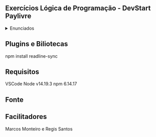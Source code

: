 ## Exercícios Lógica de Programação - DevStart Paylivre
<details>
<summary>Enunciados</summary>
<code style="white-space:nowrap;">

1. Crie um programa que declare 3 variáveis para receber o Nome, o peso e a altura de uma pessoa. Ao final imprima os dados na tela.
[Exercicio1](https://github.com/Jordancsb/beacademyDevStartLogicaDeProgramacao/blob/main/Exerc%C3%ADcios/ex1.js)
2. Com base no programa anterior calcule e exiba ao final o Índice de Massa Corpórea(IMC) da pessoa sabendo que a fórmula para o cálculo é: IMC = peso/(altura*altura);
[Exercicio2](https://github.com/Jordancsb/beacademyDevStartLogicaDeProgramacao/blob/main/Exerc%C3%ADcios/ex2.js)
3. Crie um programa que receba o nome e a idade de uma pessoa e exiba:
a. O nome e a idade informada;
b. Verdadeiro Se a idade é maior que 18;
c. Falso se a idade é diferente que 25;
d. Falso se a idade é diferente que 25 E o nome é igual a Marcos;
e. Verdadeiro se a idade é diferente que 25 OU o nome é igual a Marcos;
f. Verdadeiro se a idade dividida por 2 é igual a ZERO;
[Exercicio3](https://github.com/Jordancsb/beacademyDevStartLogicaDeProgramacao/blob/main/Exerc%C3%ADcios/ex3.js)

4. Crie um programa que permita ao usuário escolher a operação a realizar (depósito ou saque), receba a informação da operação escolhida e o valor do usuário e, em seguida, atualize o seu saldo. Ao final exiba o valor inicial, a operação realizada e o saldo atual.
[Exercicio4](https://github.com/Jordancsb/beacademyDevStartLogicaDeProgramacao/blob/main/Exerc%C3%ADcios/ex4.js)
5. Crie um programa que solicite ao usuário a operação desejada e implemente as quatro operações matemáticas (soma, subtração, multiplicação e divisão)
[Exercicio5](https://github.com/Jordancsb/beacademyDevStartLogicaDeProgramacao/blob/main/Exerc%C3%ADcios/ex5.js)

6. Crie um programa que receba do usuário um número e apresente a Tabuada deste.
[Exercicio6](https://github.com/Jordancsb/beacademyDevStartLogicaDeProgramacao/blob/main/Exerc%C3%ADcios/ex6.js)
8. Crie um programa que receba do usuário a figura geométrica que deseja calcular a área e o perímetro (Q-Quadrado ou T-Triângulo) e calcule e exiba a área e o perímetro da figura escolhida.
[Exercicio8](https://github.com/Jordancsb/beacademyDevStartLogicaDeProgramacao/blob/main/Exerc%C3%ADcios/ex8.js)

9. Crie um programa que apresente os múltiplos de dois entre 0 e 100.
[Exercicio9](https://github.com/Jordancsb/beacademyDevStartLogicaDeProgramacao/blob/main/Exerc%C3%ADcios/ex9.js)
  
10. Crie um programa que imprima os múltiplos de 3 entre dois números digitados pelo usuário.
[Exercicio9](https://github.com/Jordancsb/beacademyDevStartLogicaDeProgramacao/blob/main/Exerc%C3%ADcios/ex9.js)
  
11. Crie um programa que solicite ao usuário o seu nome e senha do cartão e valide se a senha e nome são corretos (Nome: Marcos e senha: paylivre) e, caso positivo, dê boas vindas ao usuário e, em caso negativo, solicite os dados novamente.
[Exercicio11](https://github.com/Jordancsb/beacademyDevStartLogicaDeProgramacao/blob/main/Exerc%C3%ADcios/ex11.js)

12. Crie um programa que, utilizando a estrutura escolha caso, permita ao usuário escolher a operação a realizar (depósito ou saque ou transferência) , caso a operação seja de transferência solicite o nome do banco, da agência e conta, receba as informações e, em ao final exiba o valor inicial, a operação realizada e o saldo atual, no caso de transferência exiba também os dados do banco, agência e conta.

13. Altere o programa acima a fim de repetir a operação, por tantas vezes quanto o usuário desejar incialmente, implemente a solução utilizando a estrutura para. Por exemplo o usuário quer fazer um depósito um saque e uma transferência então, no início do programa ele define que irá realizar 3 operações. 
[Exercicio 12 e 13](https://github.com/Jordancsb/beacademyDevStartLogicaDeProgramacao/blob/main/Exerc%C3%ADcios/ex12.js)
  
14. Crie um programa que permita ao usuário escolher a operação a realizar:
1. Depósito;
2. Saque;
3. Transferência;
4. Empréstimo;
Em seguida solicite os dados para concretizar a operação e imprima o nome da operação feita e os dados referentes a ela. Exemplo: Depósito no Banco BOM agencia: 12-3 conta 1234-5 para Marcos Monteiro. Saldo inicial: R$ 1000,00 Depósito: R$500,00 Saldo final: R$ 1500,00. O programa deverá permitir ao usuário realizar quantas operações ele desejar, implemente a solução utilizando a estrutura enquanto.
[Exercicio 14](https://github.com/Jordancsb/beacademyDevStartLogicaDeProgramacao/blob/main/Exerc%C3%ADcios/ex13.js)
  
16. Crie um programa que permita ao usuário tentar logar em seu Sistema informando seu nome e senha. Repita a operação até que o nome e senha correspondam a um valor armazenado(Marcos – 1234). Caso o usuário digite -1 interrompa a repetição e informe que o programa será finalizado por solicitação do usuário.
[Exercicio 16](https://github.com/Jordancsb/beacademyDevStartLogicaDeProgramacao/blob/main/Exerc%C3%ADcios/ex14.js)
  
17. Solicitar a idade de várias pessoas e imprimir:
• Total de pessoas com menos de 18 anos.
• Total de pessoas com mais de 60 anos.
• O programa termina quando idade for =-99.
[Exercicio 17](https://github.com/Jordancsb/beacademyDevStartLogicaDeProgramacao/blob/main/Exerc%C3%ADcios/ex15.js)

18. Apresentar o total da soma obtida dos cem primeiros números inteiros.
[Exercicio 18](https://github.com/Jordancsb/beacademyDevStartLogicaDeProgramacao/blob/main/Exerc%C3%ADcios/ex16.js)

19. Crie um programa inicie o saldo do cliente com R$ 1000,00 e que permita o saques consecutivos no valor de R$ 150.00 até que seu saldo seja positivo.
[Exercicio 19](https://github.com/Jordancsb/beacademyDevStartLogicaDeProgramacao/blob/main/Exerc%C3%ADcios/ex18.js)

21. Faça um programa que solicite ao usuário o nome e o preço de 3 produtos e armazene-os em um vetor. Ao final imprima o nome e os valores correspondentes dos produtos.
[Exercicio 21](https://github.com/Jordancsb/beacademyDevStartLogicaDeProgramacao/blob/main/Exerc%C3%ADcios/ex19.js)
  
23. Crie um programa que permita cadastrar os seguintes dados de um Aluno: Nome, nota1 e nota2. Receba estes valores em vetores e calcule e exiba ao final todos os dados e a informação se o aluno foi aprovado(media maior ou igual a 6) ou reprovado(media inferior a 6).
  
24a. Crie um programa que permita ao usuário cadastrar 5 clientes com os seguintes dados:
• Nome;
• CPF;
• RG;
• Endereço; e
• Telefone.
b. Guarde os dados dos clientes em um vetor e ao final exiba-os.
[Exercicio 24](https://github.com/Jordancsb/beacademyDevStartLogicaDeProgramacao/blob/main/Exerc%C3%ADcios/ex20.js)
  
26. Uma matriz quadrada é uma matriz que tem a mesma quantidade de linhas e colunas.
• A diagonal principal é obtida pelos índices iguais de linhas e colunas.
• A diagonal secundária pela seguinte regra: a soma dos índices da linha e coluna é igual ao tamanho da matriz menos um, ou seja, em uma Matriz de dimensão(tamanho) 3 sempre que a soma de seus índice forem 3-1 estamos na diagonal secundária.
• Dada esta explicação crie um programa que permita o cadastro de uma Matriz e exiba a soma da diagonal principal e secundária. Exemplo:
• Soma da Diagonal Principal = 73
• Soma da Diagonal Secundário = 130

[Exercicio 26](https://github.com/Jordancsb/beacademyDevStartLogicaDeProgramacao/blob/main/Exerc%C3%ADcios/ex21.js)
  
27. Realizada a leitura, armazenar a soma dos valores de cada linha na linha correspondente da última coluna. Finalmente, armazenar a soma dos valores de cada coluna na coluna correspondente da última linha da planilha. Imprima a planilha ao final.
[Exercicio 27](https://github.com/Jordancsb/beacademyDevStartLogicaDeProgramacao/blob/main/Exerc%C3%ADcios/ex22.js)
  
</code>
</details>

## Plugins e Biliotecas
npm install readline-sync

## Requisitos
VSCode
Node v14.19.3
npm 6.14.17

## Fonte

## Facilitadores
Marcos Monteiro e Regis Santos


